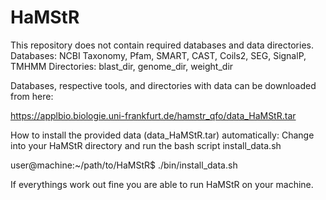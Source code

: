# HaMStR
This repository does not contain required databases and data directories.
    Databases: NCBI Taxonomy, Pfam, SMART, CAST, Coils2, SEG, SignalP, TMHMM
    Directories: blast_dir, genome_dir, weight_dir
    
Databases, respective tools, and directories with data can be downloaded from here:

https://applbio.biologie.uni-frankfurt.de/hamstr_qfo/data_HaMStR.tar

How to install the provided data (data_HaMStR.tar) automatically: 
Change into your HaMStR directory and run the bash script install_data.sh

user@machine:~/path/to/HaMStR$ ./bin/install_data.sh

If everythings work out fine you are able to run HaMStR on your machine.
